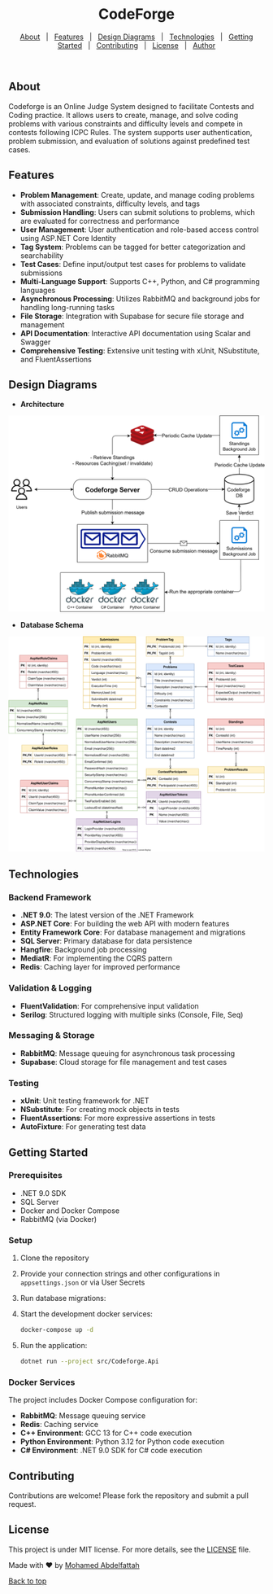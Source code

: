 <h1 align="center">CodeForge</h1>

<p align="center">
  <a href="#about">About</a> &#xa0; | &#xa0; 
  <a href="#features">Features</a> &#xa0; | &#xa0;
  <a href="#Design-Diagrams">Design Diagrams</a> &#xa0; | &#xa0;
  <a href="#technologies">Technologies</a> &#xa0; | &#xa0;
  <a href="#getting-started">Getting Started</a> &#xa0; | &#xa0;
  <a href="#contributing">Contributing</a> &#xa0; | &#xa0;
  <a href="#license">License</a> &#xa0; | &#xa0;
  <a href="https://github.com/MohamedAbdelfattah022" target="_blank">Author</a>
</p>

<br>

## About

Codeforge is an Online Judge System designed to facilitate Contests and Coding practice. It allows users to create, manage, and solve
coding problems with various constraints and difficulty levels and compete in contests following ICPC Rules. The system supports user authentication, problem
submission, and evaluation of solutions against predefined test cases.

## Features

- **Problem Management**: Create, update, and manage coding problems with associated constraints, difficulty levels, and
  tags
- **Submission Handling**: Users can submit solutions to problems, which are evaluated for correctness and performance
- **User Management**: User authentication and role-based access control using ASP.NET Core Identity
- **Tag System**: Problems can be tagged for better categorization and searchability
- **Test Cases**: Define input/output test cases for problems to validate submissions
- **Multi-Language Support**: Supports C++, Python, and C# programming languages
- **Asynchronous Processing**: Utilizes RabbitMQ and background jobs for handling long-running tasks
- **File Storage**: Integration with Supabase for secure file storage and management
- **API Documentation**: Interactive API documentation using Scalar and Swagger
- **Comprehensive Testing**: Extensive unit testing with xUnit, NSubstitute, and FluentAssertions

## Design Diagrams

- **Architecture**
<img id="arch-diagram" alt="arch diagram" src="images\Codeforge System Architecture.drawio.svg">

- **Database Schema**
<img id="db-schema" alt="db schema" src="images\Codeforge DB Schema.drawio.svg">

## Technologies

### Backend Framework

- **.NET 9.0**: The latest version of the .NET Framework
- **ASP.NET Core**: For building the web API with modern features
- **Entity Framework Core**: For database management and migrations
- **SQL Server**: Primary database for data persistence
- **Hangfire**: Background job processing
- **MediatR**: For implementing the CQRS pattern
- **Redis**: Caching layer for improved performance

### Validation & Logging

- **FluentValidation**: For comprehensive input validation
- **Serilog**: Structured logging with multiple sinks (Console, File, Seq)

### Messaging & Storage

- **RabbitMQ**: Message queuing for asynchronous task processing
- **Supabase**: Cloud storage for file management and test cases

### Testing

- **xUnit**: Unit testing framework for .NET
- **NSubstitute**: For creating mock objects in tests
- **FluentAssertions**: For more expressive assertions in tests
- **AutoFixture**: For generating test data

## Getting Started

### Prerequisites

- .NET 9.0 SDK
- SQL Server
- Docker and Docker Compose
- RabbitMQ (via Docker)

### Setup

1. Clone the repository
2. Provide your connection strings and other configurations in `appsettings.json` or via User Secrets

3. Run database migrations:
4. Start the development docker services:
   ```bash
   docker-compose up -d
   ```
5. Run the application:
   ```bash
   dotnet run --project src/Codeforge.Api
   ```

### Docker Services

The project includes Docker Compose configuration for:

- **RabbitMQ**: Message queuing service
- **Redis**: Caching service
- **C++ Environment**: GCC 13 for C++ code execution
- **Python Environment**: Python 3.12 for Python code execution
- **C# Environment**: .NET 9.0 SDK for C# code execution

## Contributing

Contributions are welcome! Please fork the repository and submit a pull request.

## License

This project is under MIT license. For more details, see the [LICENSE](LICENSE) file.

Made with ❤️ by <a href="https://github.com/MohamedAbdelfattah022" target="_blank">Mohamed Abdelfattah</a>

<a href="#top">Back to top</a>